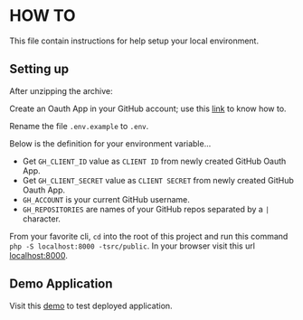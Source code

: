 # HOW TO

This file contain instructions for help setup your local environment.

## Setting up
After unzipping the archive:

Create an Oauth App in your GitHub account; use this [link](https://docs.github.com/en/developers/apps/creating-an-oauth-app) to know how to.

Rename the file `.env.example` to `.env`.

Below is the definition for your environment variable...

* Get `GH_CLIENT_ID` value as `CLIENT ID` from newly created GitHub Oauth App.
* Get `GH_CLIENT_SECRET` value as `CLIENT SECRET` from newly created GitHub Oauth App.
* `GH_ACCOUNT` is your current GitHub username.
* `GH_REPOSITORIES` are names of your GitHub repos separated by a `|` character.

From your favorite cli, `cd` into the root of this project and run this command `php -S localhost:8000 -tsrc/public`.
In your browser visit this url [localhost:8000](http://localhost:8000).


## Demo Application
Visit this [demo](https://centrakanban.herokuapp.com/) to test deployed application.
